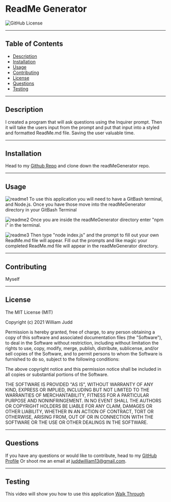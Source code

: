 # ReadMe Generator

![GitHub License](https://img.shields.io/badge/license-MIT-blue.svg)

---

## Table of Contents


* [Description](#description)
* [Installation](#installation)
* [Usage](#usage)
* [Contributing](#contributing)
* [License](#license)
* [Questions](#questions)
* [Testing](#testing)



---

## Description
I created a program that will ask questions using the Inquirer prompt. Then it will take the users input from the prompt and put that input into a styled and formatted ReadMe.md file. Saving the user valuable time.  

---

## Installation

Head to my [Github Repo](https://github.com/stack-gunnar) and clone down the readMeGenerator repo.


---

## Usage

![readme1](https://user-images.githubusercontent.com/78751518/113237006-a7d76800-926b-11eb-9bcf-fb6172adf43f.png)
To use this application you will need to have a GitBash terminal, and Node.js. Once you have those move into the readMeGenerator directory in your GitBash Terminal

![readme2](https://user-images.githubusercontent.com/78751518/113237455-790dc180-926c-11eb-8331-fa35a440ef08.png)
Once you are inside the readMeGenerator directory enter "npm i" in the terminal.

![readme3](https://user-images.githubusercontent.com/78751518/113237743-07824300-926d-11eb-8748-1a2ee2432473.png)
Then type "node index.js" and the prompt to fill out your own ReadMe.md file will appear. Fill out the prompts and like magic your completed ReadMe.md file will appear in the readMeGenerator directory.

---

## Contributing

Myself 

---

## License

The MIT License (MIT)

Copyright (c) 2021 William Judd

Permission is hereby granted, free of charge, to any person obtaining a copy of this software and associated documentation files (the "Software"), to deal in the Software without restriction, including without limitation the rights to use, copy, modify, merge, publish, distribute, sublicense, and/or sell copies of the Software, and to permit persons to whom the Software is furnished to do so, subject to the following conditions:

The above copyright notice and this permission notice shall be included in all copies or substantial portions of the Software.

THE SOFTWARE IS PROVIDED "AS IS", WITHOUT WARRANTY OF ANY KIND, EXPRESS OR IMPLIED, INCLUDING BUT NOT LIMITED TO THE WARRANTIES OF MERCHANTABILITY, FITNESS FOR A PARTICULAR PURPOSE AND NONINFRINGEMENT. IN NO EVENT SHALL THE AUTHORS OR COPYRIGHT HOLDERS BE LIABLE FOR ANY CLAIM, DAMAGES OR OTHER LIABILITY, WHETHER IN AN ACTION OF CONTRACT, TORT OR OTHERWISE, ARISING FROM, OUT OF OR IN CONNECTION WITH THE SOFTWARE OR THE USE OR OTHER DEALINGS IN THE SOFTWARE.

---

## Questions
If you have any questions or would like to contribute, head to my [GitHub Profile](https://github.com/stack-gunnar})
Or shoot me an email at <juddwilliam13@gmail.com>.

---

 ## Testing
 
 This video will show you how to use this application
 [Walk Through](https://drive.google.com/file/d/1Wk27gi02dzGERXLcmXBzDBw-Xy7Y2hFQ/view)
